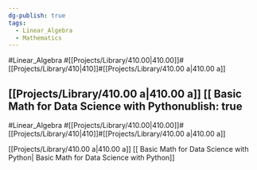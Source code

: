```yaml
---
dg-publish: true
tags:
  - Linear_Algebra
  - Mathematics
---
```

#Linear_Algebra #[[Projects/Library/410.00\|410.00]]#[[Projects/Library/410\|410]]#[[Projects/Library/410.00 a\|410.00 a]]

[[Projects/Library/410.00 a\|410.00 a]]  [[ Basic Math for Data Science with Pythonublish: true
---
#Linear_Algebra #[[Projects/Library/410.00\|410.00]]#[[Projects/Library/410\|410]]#[[Projects/Library/410.00 a\|410.00 a]]

[[Projects/Library/410.00 a\|410.00 a]]  [[ Basic Math for Data Science with Python\| Basic Math for Data Science with Python]]